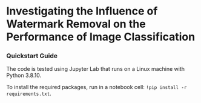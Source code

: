 # Investigating the Influence of Watermark Removal on the Performance of Image Classification

### Quickstart Guide

The code is tested using Jupyter Lab that runs on a Linux machine with Python 3.8.10.

To install the required packages, run in a notebook cell: `!pip install -r requirements.txt`.